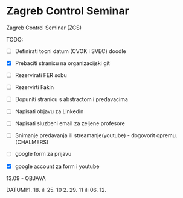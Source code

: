 # Zagreb Control Seminar
Zagreb Control Seminar (ZCS)


TODO:

- [ ] Definirati tocni datum (CVOK i SVEC) doodle 
- [x] Prebaciti stranicu na organizacijski git
- [ ] Rezervirati FER sobu 
- [ ] Rezervirti Fakin 
- [ ] Dopuniti stranicu s abstractom i predavacima
- [ ] Napisati objavu za Linkedin 
- [ ] Napisati sluzbeni email za zeljene profesore
- [ ] Snimanje predavanja ili streamanje(youtube) - dogovorit opremu. (CHALMERS)
- [ ] google form za prijavu
- [x] google account za form i youtube


13.09 - OBJAVA

DATUMI:1. 18. ili 25. 10 
       2. 29. 11 ili 06. 12. 


